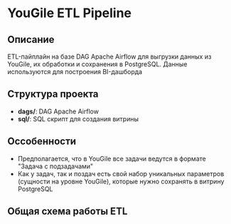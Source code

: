 # YouGile ETL Pipeline

## Описание
ETL-пайплайн на базе DAG Apache Airflow для выгрузки данных из YouGile, их обработки и сохранения в PostgreSQL. Данные используются для построения BI-дашборда

## Структура проекта
- **dags/**: DAG Apache Airflow
- **sql/**: SQL скрипт для создания витрины

## Оссобенности
- Предполагается, что в YouGile все задачи ведутся в формате "Задача с подзадачами"
- Как у задач, так и поздач есть свой набор уникальных параметров (сущности на уровне YouGile), которые нужно сохранять в витрину PostgreSQL

## Общая схема работы ETL
